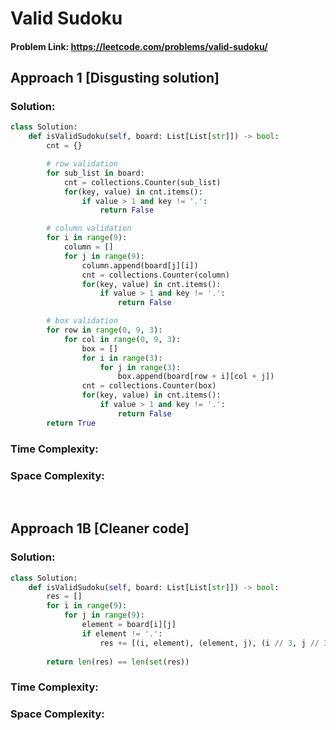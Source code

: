 # Valid Sudoku

#### Problem Link: https://leetcode.com/problems/valid-sudoku/

## Approach 1 [Disgusting solution]

### Solution:

```py
class Solution:
    def isValidSudoku(self, board: List[List[str]]) -> bool:
        cnt = {}

        # row validation
        for sub_list in board:
            cnt = collections.Counter(sub_list)
            for(key, value) in cnt.items():
                if value > 1 and key != '.':
                    return False 

        # column validation
        for i in range(9):
            column = []
            for j in range(9):
                column.append(board[j][i])
                cnt = collections.Counter(column)
                for(key, value) in cnt.items():
                    if value > 1 and key != '.':
                        return False

        # box validation
        for row in range(0, 9, 3): 
            for col in range(0, 9, 3):  
                box = []
                for i in range(3):  
                    for j in range(3):
                        box.append(board[row + i][col + j])
                cnt = collections.Counter(box)
                for(key, value) in cnt.items():
                    if value > 1 and key != '.':
                        return False
        return True
```

### Time Complexity:

### Space Complexity:

<br>

## Approach 1B [Cleaner code] 

### Solution:

```py
class Solution:
    def isValidSudoku(self, board: List[List[str]]) -> bool:
        res = []
        for i in range(9):
            for j in range(9):
                element = board[i][j]
                if element != '.':
                    res += [(i, element), (element, j), (i // 3, j // 3, element)]
        
        return len(res) == len(set(res))
```

### Time Complexity:


### Space Complexity:
